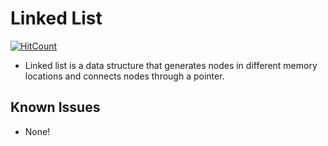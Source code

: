 # Linked List
[![HitCount](https://hits.dwyl.com/7W1571X/Cpp-Linked-List.svg?style=flat-square)](http://hits.dwyl.com/7W1571X/Cpp-Linked-List)
* Linked list is a data structure that generates nodes in different memory locations and connects nodes through a pointer.
## Known Issues
* None!
